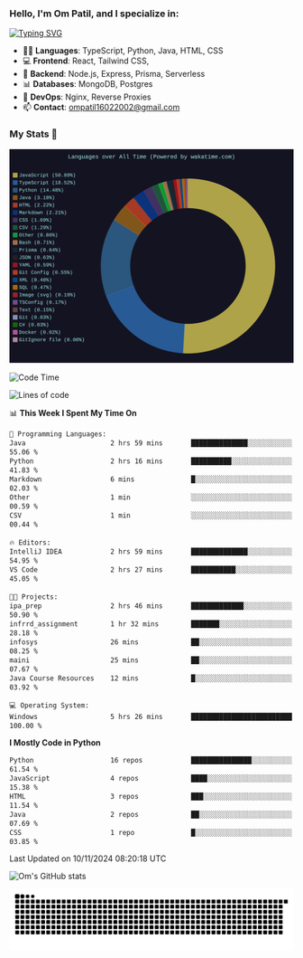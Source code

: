 <h3>Hello, I'm Om Patil, and I specialize in:</h3>

[![Typing SVG](https://readme-typing-svg.demolab.com?font=Fira+Code&pause=1000&color=00F7F6&width=435&lines=Full+Stack+Developer;Node.js+Backend+Developer;React+Frontend+Developer)](https://git.io/typing-svg)

<ul>
  <li>👨‍💻 <strong>Languages</strong>: TypeScript, Python, Java, HTML, CSS</li>
  <li>💻 <strong>Frontend</strong>: React, Tailwind CSS,  </li>
  <li>🦄 <strong>Backend</strong>: Node.js, Express, Prisma, Serverless </li>
  <li>📊 <strong>Databases</strong>: MongoDB, Postgres</li>
  <li>🚀 <strong>DevOps</strong>: Nginx, Reverse Proxies</li>
  <li>📫 <strong>Contact</strong>: <a href="mailto:ompatil16022002@gmail.com">ompatil16022002@gmail.com</a></li>
</ul>


<h3>My Stats 💯</h3>

<img src="wakatime-stats.svg" alt="Wakatime Stats" width="600"/>

<!--  [![Top Langs](https://github-readme-stats.vercel.app/api/top-langs/?username=9OmP&layout=compact&theme=radical)](https://github.com/anuraghazra/github-readme-stats) -->

<!--START_SECTION:waka-->
![Code Time](http://img.shields.io/badge/Code%20Time-93%20hrs%2023%20mins-blue)

![Lines of code](https://img.shields.io/badge/From%20Hello%20World%20I%27ve%20Written-1.5%20million%20lines%20of%20code-blue)

📊 **This Week I Spent My Time On** 

```text
💬 Programming Languages: 
Java                     2 hrs 59 mins       ██████████████░░░░░░░░░░░   55.06 % 
Python                   2 hrs 16 mins       ██████████░░░░░░░░░░░░░░░   41.83 % 
Markdown                 6 mins              █░░░░░░░░░░░░░░░░░░░░░░░░   02.03 % 
Other                    1 min               ░░░░░░░░░░░░░░░░░░░░░░░░░   00.59 % 
CSV                      1 min               ░░░░░░░░░░░░░░░░░░░░░░░░░   00.44 % 

🔥 Editors: 
IntelliJ IDEA            2 hrs 59 mins       ██████████████░░░░░░░░░░░   54.95 % 
VS Code                  2 hrs 27 mins       ███████████░░░░░░░░░░░░░░   45.05 % 

🐱‍💻 Projects: 
ipa_prep                 2 hrs 46 mins       █████████████░░░░░░░░░░░░   50.90 % 
infrrd_assignment        1 hr 32 mins        ███████░░░░░░░░░░░░░░░░░░   28.18 % 
infosys                  26 mins             ██░░░░░░░░░░░░░░░░░░░░░░░   08.25 % 
maini                    25 mins             ██░░░░░░░░░░░░░░░░░░░░░░░   07.67 % 
Java Course Resources    12 mins             █░░░░░░░░░░░░░░░░░░░░░░░░   03.92 % 

💻 Operating System: 
Windows                  5 hrs 26 mins       █████████████████████████   100.00 % 
```

**I Mostly Code in Python** 

```text
Python                   16 repos            ███████████████░░░░░░░░░░   61.54 % 
JavaScript               4 repos             ████░░░░░░░░░░░░░░░░░░░░░   15.38 % 
HTML                     3 repos             ███░░░░░░░░░░░░░░░░░░░░░░   11.54 % 
Java                     2 repos             ██░░░░░░░░░░░░░░░░░░░░░░░   07.69 % 
CSS                      1 repo              █░░░░░░░░░░░░░░░░░░░░░░░░   03.85 % 
```




 Last Updated on 10/11/2024 08:20:18 UTC
<!--END_SECTION:waka-->

![Om's GitHub stats](https://github-readme-stats.vercel.app/api?username=9OmP&show_icons=true&theme=radical)

![snake gif](https://github.com/9OmP/9OmP/blob/output/github-contribution-grid-snake-dark.svg)


